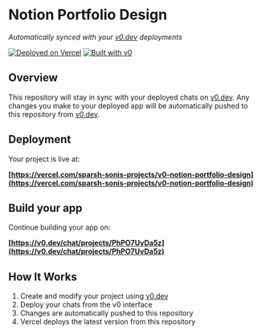# Notion Portfolio Design

*Automatically synced with your [v0.dev](https://v0.dev) deployments*

[![Deployed on Vercel](https://img.shields.io/badge/Deployed%20on-Vercel-black?style=for-the-badge&logo=vercel)](https://vercel.com/sparsh-sonis-projects/v0-notion-portfolio-design)
[![Built with v0](https://img.shields.io/badge/Built%20with-v0.dev-black?style=for-the-badge)](https://v0.dev/chat/projects/PhPO7UvDa5z)

## Overview

This repository will stay in sync with your deployed chats on [v0.dev](https://v0.dev).
Any changes you make to your deployed app will be automatically pushed to this repository from [v0.dev](https://v0.dev).

## Deployment

Your project is live at:

**[https://vercel.com/sparsh-sonis-projects/v0-notion-portfolio-design](https://vercel.com/sparsh-sonis-projects/v0-notion-portfolio-design)**

## Build your app

Continue building your app on:

**[https://v0.dev/chat/projects/PhPO7UvDa5z](https://v0.dev/chat/projects/PhPO7UvDa5z)**

## How It Works

1. Create and modify your project using [v0.dev](https://v0.dev)
2. Deploy your chats from the v0 interface
3. Changes are automatically pushed to this repository
4. Vercel deploys the latest version from this repository
